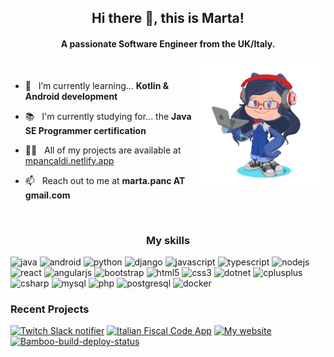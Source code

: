 

<!--
**martapanc/martapanc** is a ✨ _special_ ✨ repository because its `README.md` (this file) appears on your GitHub profile.

Here are some ideas to get you started:

- 🔭 I’m currently working on ...
- 🌱 I’m currently learning ...
- 👯 I’m looking to collaborate on ...
- 🤔 I’m looking for help with ...
- 💬 Ask me about ...
- 📫 How to reach me: ...
- 😄 Pronouns: ...
- ⚡ Fun fact: ...
-->

<h2 align="center">Hi there 👋, this is Marta!</h2>
<h4 align="center">A passionate Software Engineer from the UK/Italy.</h4>

<img align ="right" src="https://github.com/martapanc/martapanc/raw/master/pics/octocat-flipped.png" width="200" height="200">

<br/>

- 🌱 &nbsp; I’m currently learning... **Kotlin & Android development**

- 📚 &nbsp; I'm currently studying for... the **Java SE Programmer certification**

- 👨‍💻 &nbsp; All of my projects are available at [mpancaldi.netlify.app](https://mpancaldi.netlify.app/projects)

- 📫 &nbsp; Reach out to me at **marta.panc AT gmail.com**

<br/>

<h3 align="center">My skills</h3>

<p align="left">
<img src="https://konpa.github.io/devicon/devicon.git/icons/java/java-original-wordmark.svg" alt="java" width="40" height="40"/>
<img src="https://konpa.github.io/devicon/devicon.git/icons/android/android-original.svg" alt="android" width="40" height="40"/>
<img src="https://konpa.github.io/devicon/devicon.git/icons/python/python-original.svg" alt="python" width="40" height="40"/>
<img src="https://konpa.github.io/devicon/devicon.git/icons/django/django-original.svg" alt="django" width="40" height="40"/>
<img src="https://konpa.github.io/devicon/devicon.git/icons/javascript/javascript-original.svg" alt="javascript" width="40" height="40"/>
<img src="https://konpa.github.io/devicon/devicon.git/icons/typescript/typescript-original.svg" alt="typescript" width="40" height="40"/>
<img src="https://konpa.github.io/devicon/devicon.git/icons/nodejs/nodejs-original.svg" alt="nodejs" width="40" height="40"/>
<img src="https://konpa.github.io/devicon/devicon.git/icons/react/react-original-wordmark.svg" alt="react" width="40" height="40"/>
<img src="https://konpa.github.io/devicon/devicon.git/icons/angularjs/angularjs-original.svg" alt="angularjs" width="40" height="40"/>
<img src="https://konpa.github.io/devicon/devicon.git/icons/bootstrap/bootstrap-plain-wordmark.svg" alt="bootstrap" width="40" height="40"/>
<img src="https://konpa.github.io/devicon/devicon.git/icons/html5/html5-original-wordmark.svg" alt="html5" width="40" height="40"/>
<img src="https://konpa.github.io/devicon/devicon.git/icons/css3/css3-original-wordmark.svg" alt="css3" width="40" height="40"/>
<img src="https://konpa.github.io/devicon/devicon.git/icons/dot-net/dot-net-original-wordmark.svg" alt="dotnet" width="40" height="40"/>
<img src="https://konpa.github.io/devicon/devicon.git/icons/cplusplus/cplusplus-original.svg" alt="cplusplus" width="40" height="40"/>
<img src="https://konpa.github.io/devicon/devicon.git/icons/csharp/csharp-original.svg" alt="csharp" width="40" height="40"/>
<img src="https://konpa.github.io/devicon/devicon.git/icons/mysql/mysql-original-wordmark.svg" alt="mysql" width="40" height="40"/>
<img src="https://konpa.github.io/devicon/devicon.git/icons/php/php-original.svg" alt="php" width="40" height="40"/>
<img src="https://konpa.github.io/devicon/devicon.git/icons/postgresql/postgresql-original-wordmark.svg" alt="postgresql" width="40" height="40"/>
<img src="https://konpa.github.io/devicon/devicon.git/icons/docker/docker-original-wordmark.svg" alt="docker" width="40" height="40"/>
</p>

<h3>Recent Projects</h3>

[![Twitch Slack notifier](https://github-readme-stats.vercel.app/api/pin/?username=martapanc&repo=Twitch-notifier)](https://github.com/martapanc/Twitch-notifier) 
[![Italian Fiscal Code App](https://github-readme-stats.vercel.app/api/pin/?username=martapanc&repo=ItalianFiscalCodeCalculatorApp)](https://github.com/martapanc/ItalianFiscalCodeCalculatorApp)
[![My website](https://github-readme-stats.vercel.app/api/pin/?username=martapanc&repo=react-gh-pages)](https://github.com/martapanc/react-gh-pages)
[![Bamboo-build-deploy-status](https://github-readme-stats.vercel.app/api/pin/?username=martapanc&repo=Bamboo-build-deploy-status)](https://github.com/martapanc/Bamboo-build-deploy-status) 
